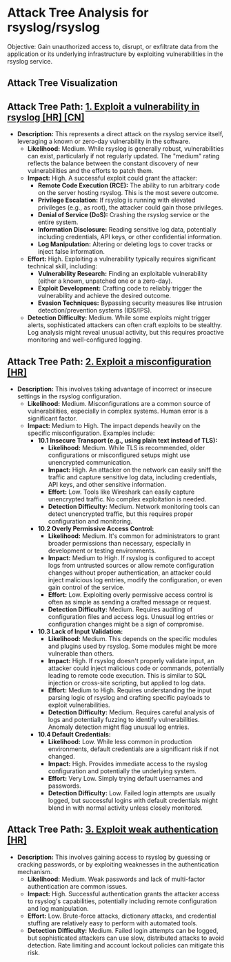 # Attack Tree Analysis for rsyslog/rsyslog

Objective: Gain unauthorized access to, disrupt, or exfiltrate data from the application or its underlying infrastructure by exploiting vulnerabilities in the rsyslog service.

## Attack Tree Visualization



## Attack Tree Path: [1. Exploit a vulnerability in rsyslog [HR] [CN]](./attack_tree_paths/1__exploit_a_vulnerability_in_rsyslog__hr___cn_.md)

*   **Description:** This represents a direct attack on the rsyslog service itself, leveraging a known or zero-day vulnerability in the software.
    *   **Likelihood:** Medium. While rsyslog is generally robust, vulnerabilities can exist, particularly if not regularly updated. The "medium" rating reflects the balance between the constant discovery of new vulnerabilities and the efforts to patch them.
    *   **Impact:** High. A successful exploit could grant the attacker:
        *   **Remote Code Execution (RCE):** The ability to run arbitrary code on the server hosting rsyslog. This is the most severe outcome.
        *   **Privilege Escalation:** If rsyslog is running with elevated privileges (e.g., as root), the attacker could gain those privileges.
        *   **Denial of Service (DoS):** Crashing the rsyslog service or the entire system.
        *   **Information Disclosure:** Reading sensitive log data, potentially including credentials, API keys, or other confidential information.
        *   **Log Manipulation:** Altering or deleting logs to cover tracks or inject false information.
    *   **Effort:** High. Exploiting a vulnerability typically requires significant technical skill, including:
        *   **Vulnerability Research:** Finding an exploitable vulnerability (either a known, unpatched one or a zero-day).
        *   **Exploit Development:** Crafting code to reliably trigger the vulnerability and achieve the desired outcome.
        *   **Evasion Techniques:** Bypassing security measures like intrusion detection/prevention systems (IDS/IPS).
    *   **Detection Difficulty:** Medium.  While some exploits might trigger alerts, sophisticated attackers can often craft exploits to be stealthy.  Log analysis might reveal unusual activity, but this requires proactive monitoring and well-configured logging.

## Attack Tree Path: [2. Exploit a misconfiguration [HR]](./attack_tree_paths/2__exploit_a_misconfiguration__hr_.md)

*   **Description:** This involves taking advantage of incorrect or insecure settings in the rsyslog configuration.
    *   **Likelihood:** Medium. Misconfigurations are a common source of vulnerabilities, especially in complex systems.  Human error is a significant factor.
    *   **Impact:** Medium to High. The impact depends heavily on the specific misconfiguration.  Examples include:
        *   **10.1 Insecure Transport (e.g., using plain text instead of TLS):**
            *   **Likelihood:** Medium.  While TLS is recommended, older configurations or misconfigured setups might use unencrypted communication.
            *   **Impact:** High.  An attacker on the network can easily sniff the traffic and capture sensitive log data, including credentials, API keys, and other sensitive information.
            *   **Effort:** Low.  Tools like Wireshark can easily capture unencrypted traffic.  No complex exploitation is needed.
            *   **Detection Difficulty:** Medium.  Network monitoring tools can detect unencrypted traffic, but this requires proper configuration and monitoring.
        *   **10.2 Overly Permissive Access Control:**
            *   **Likelihood:** Medium.  It's common for administrators to grant broader permissions than necessary, especially in development or testing environments.
            *   **Impact:** Medium to High.  If rsyslog is configured to accept logs from untrusted sources or allow remote configuration changes without proper authentication, an attacker could inject malicious log entries, modify the configuration, or even gain control of the service.
            *   **Effort:** Low.  Exploiting overly permissive access control is often as simple as sending a crafted message or request.
            *   **Detection Difficulty:** Medium.  Requires auditing of configuration files and access logs.  Unusual log entries or configuration changes might be a sign of compromise.
        *   **10.3 Lack of Input Validation:**
            *   **Likelihood:** Medium.  This depends on the specific modules and plugins used by rsyslog.  Some modules might be more vulnerable than others.
            *   **Impact:** High.  If rsyslog doesn't properly validate input, an attacker could inject malicious code or commands, potentially leading to remote code execution.  This is similar to SQL injection or cross-site scripting, but applied to log data.
            *   **Effort:** Medium to High.  Requires understanding the input parsing logic of rsyslog and crafting specific payloads to exploit vulnerabilities.
            *   **Detection Difficulty:** Medium.  Requires careful analysis of logs and potentially fuzzing to identify vulnerabilities.  Anomaly detection might flag unusual log entries.
        *   **10.4 Default Credentials:**
            *   **Likelihood:** Low.  While less common in production environments, default credentials are a significant risk if not changed.
            *   **Impact:** High.  Provides immediate access to the rsyslog configuration and potentially the underlying system.
            *   **Effort:** Very Low.  Simply trying default usernames and passwords.
            *   **Detection Difficulty:** Low.  Failed login attempts are usually logged, but successful logins with default credentials might blend in with normal activity unless closely monitored.

## Attack Tree Path: [3. Exploit weak authentication [HR]](./attack_tree_paths/3__exploit_weak_authentication__hr_.md)

*   **Description:** This involves gaining access to rsyslog by guessing or cracking passwords, or by exploiting weaknesses in the authentication mechanism.
    *   **Likelihood:** Medium.  Weak passwords and lack of multi-factor authentication are common issues.
    *   **Impact:** High.  Successful authentication grants the attacker access to rsyslog's capabilities, potentially including remote configuration and log manipulation.
    *   **Effort:** Low.  Brute-force attacks, dictionary attacks, and credential stuffing are relatively easy to perform with automated tools.
    *   **Detection Difficulty:** Medium.  Failed login attempts can be logged, but sophisticated attackers can use slow, distributed attacks to avoid detection.  Rate limiting and account lockout policies can mitigate this risk.

